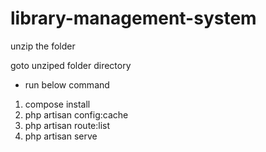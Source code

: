 # library-management-system

unzip the folder

goto unziped folder directory

- run below command
1) compose install 
2) php artisan config:cache
3) php artisan route:list
4) php artisan serve
